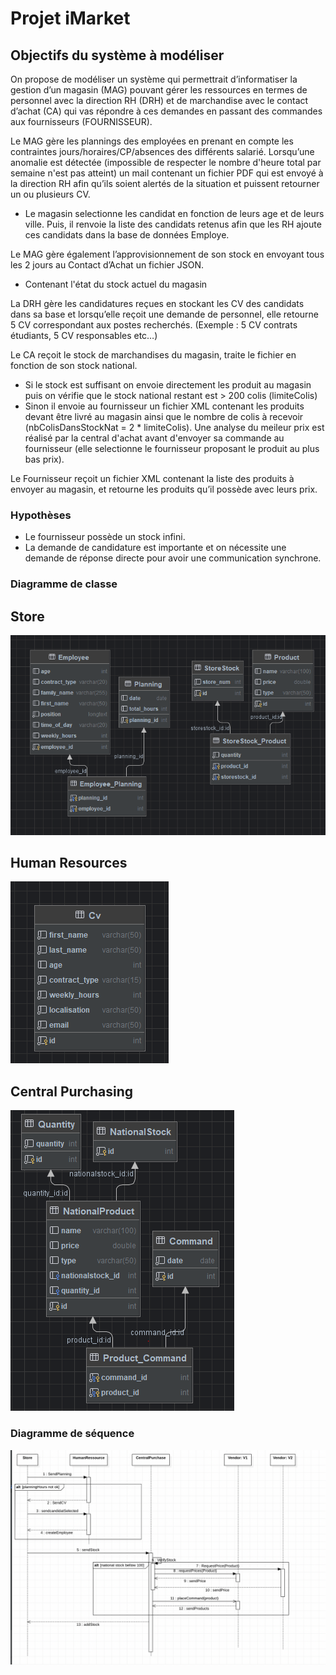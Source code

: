 # Projet iMarket

## Objectifs du système à modéliser


On propose de modéliser un système qui permettrait d’informatiser la gestion d’un magasin (MAG) pouvant gérer les ressources en termes de personnel avec la direction RH (DRH) et de marchandise avec le contact d’achat (CA) qui vas répondre à ces demandes en passant des commandes aux fournisseurs (FOURNISSEUR).

Le MAG gère les plannings des employées en prenant en compte les contraintes jours/horaires/CP/absences des différents salarié.  Lorsqu’une anomalie est détectée (impossible de respecter le nombre d'heure total par semaine n'est pas atteint) un mail contenant un fichier PDF qui est envoyé à la direction RH afin qu’ils soient alertés de la situation et puissent retourner un ou plusieurs CV. 
- Le magasin selectionne les candidat en fonction de leurs age et de leurs ville. Puis, il renvoie la liste des candidats retenus afin que les RH ajoute ces candidats dans la base de données Employe.

Le MAG gère également l’approvisionnement de son stock en envoyant tous les 2 jours au Contact d’Achat un fichier JSON.
-	Contenant l'état du stock actuel du magasin 
     

La DRH gère les candidatures reçues en stockant les CV des candidats dans sa base et lorsqu’elle reçoit une demande de personnel, elle retourne 5 CV correspondant aux postes recherchés. (Exemple : 5 CV contrats étudiants, 5 CV responsables etc…)

Le CA reçoit le stock de marchandises du magasin, traite le fichier en fonction de son stock national.
-	Si le stock est suffisant on envoie directement les produit au magasin puis on vérifie que le stock national restant est > 200 colis (limiteColis)
-	Sinon il envoie au fournisseur un fichier XML contenant les produits devant être livré au magasin ainsi que le nombre de colis à recevoir (nbColisDansStockNat = 2 * limiteColis). Une analyse du meileur prix est réalisé par la central d'achat avant d'envoyer sa commande au fournisseur (elle selectionne le fournisseur proposant le produit au plus bas prix).

Le Fournisseur reçoit un fichier XML contenant la liste des produits à envoyer au magasin, et retourne les produits qu’il possède avec leurs prix.


### Hypothèses

-	Le fournisseur possède un stock infini.
-	La demande de candidature est importante et on nécessite une demande de réponse directe pour avoir une communication synchrone.

### Diagramme de classe

## Store
![Store](DL_STORE.PNG)

## Human Resources
![HR](DL_HR.PNG)

## Central Purchasing
![CP](DL_CP.PNG)

### Diagramme de séquence
![](DSS_iMarket.png)
